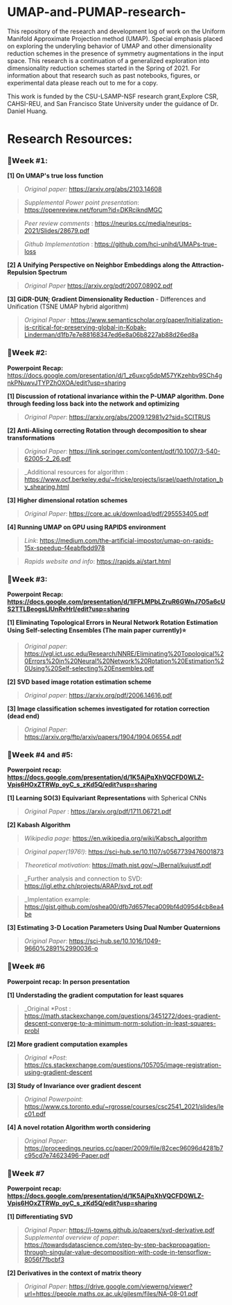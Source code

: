 # UMAP-and-PUMAP-research-

This repository of the research and development log of work on the Uniform Manifold Approximate Projection method (UMAP). Special emphasis placed on exploring the underyling 
behavior of UMAP and other dimensionality reduction schemes in the presence of symmetry augmentations in the input space. This research is a continuation of a generalized exploration into dimensionality reduction schemes started in the Spring of 2021. For information about that research such as past notebooks, figures, or experimental data please reach out to me for a copy. 

This work is funded by the CSU-LSAMP-NSF research grant,Explore CSR, CAHSI-REU, and San Francisco State University under the guidance of Dr. Daniel Huang.

# Research Resources: 

### 🔵𝗪𝗲𝗲𝗸 #𝟭: 

**[1] On UMAP's true loss function**

 > _Original paper:_                        https://arxiv.org/abs/2103.14608

 > _Supplemental Power point presentation_: https://openreview.net/forum?id=DKRcikndMGC

 > _Peer review comments_ :                 https://neurips.cc/media/neurips-2021/Slides/28679.pdf
 
 > _Github Implementation_ :                https://github.com/hci-unihd/UMAPs-true-loss

**[2] A Unifying Perspective on Neighbor Embeddings along the Attraction-Repulsion Spectrum**

 > _Original Paper_                         https://arxiv.org/pdf/2007.08902.pdf

**[3] GiDR-DUN; Gradient Dimensionality Reduction** - Differences and Unification (TSNE UMAP hybrid algorithm)

 > _Original Paper_ :                       https://www.semanticscholar.org/paper/Initialization-is-critical-for-preserving-global-in-Kobak-Linderman/d1fb7e7e88168347ed6e8a06b8227ab88d26ed8a

### 🔵𝗪𝗲𝗲𝗸 #2: 

**Powerpoint Recap:** https://docs.google.com/presentation/d/1_z6uxcg5dpM57YKzehbv9SCh4gnkPNuwvJTYPZhOXOA/edit?usp=sharing

**[1] Discussion of rotational invariance within the P-UMAP algorithm. Done through feeding loss back into the network and optimizing**

> _Original Paper_:                         https://arxiv.org/abs/2009.12981v2?sid=SCITRUS

**[2] Anti-Alising correcting Rotation through decomposition to shear transformations**

> _Original Paper_:                         https://link.springer.com/content/pdf/10.1007/3-540-62005-2_26.pdf

> _Additional resources for algorithm :     https://www.ocf.berkeley.edu/~fricke/projects/israel/paeth/rotation_by_shearing.html

**[3] Higher dimensional rotation schemes**

> _Original Paper_:                         https://core.ac.uk/download/pdf/295553405.pdf

**[4] Running UMAP on GPU using RAPIDS environment**

> _Link_:                                   https://medium.com/the-artificial-impostor/umap-on-rapids-15x-speedup-f4eabfbdd978

> _Rapids website and info_:                https://rapids.ai/start.html

### 🔵𝗪𝗲𝗲𝗸 #3:

**Powerpoint Recap: https://docs.google.com/presentation/d/1lFPLMPbLZruR6GWnJ7O5a6cUS2TTLBeogsLlUnRvHrI/edit?usp=sharing**

**[1] Eliminating Topological Errors in Neural Network Rotation Estimation
Using Self-selecting Ensembles (The main paper currently)⭐**

> _Original paper_:                   https://vgl.ict.usc.edu/Research/NNRE/Eliminating%20Topological%20Errors%20in%20Neural%20Network%20Rotation%20Estimation%20Using%20Self-selecting%20Ensembles.pdf

**[2] SVD based image rotation estimation scheme**

> _Original paper_:                         https://arxiv.org/pdf/2006.14616.pdf

**[3] Image classification schemes investigated for rotation correction (dead end)**

> _Original Paper_:                         https://arxiv.org/ftp/arxiv/papers/1904/1904.06554.pdf

### 🔵𝗪𝗲𝗲𝗸 #4 and #5:

**Powerpoint recap: https://docs.google.com/presentation/d/1K5AjPqXhVQCFD0WLZ-Vpis6HOxZTRWp_oyC_s_zKd5Q/edit?usp=sharing**

**[1] Learning SO(3) Equivariant Representations**
with Spherical CNNs

> _Original Paper_ :                        https://arxiv.org/pdf/1711.06721.pdf

**[2] Kabash Algorithm**

> _Wikipedia page_:                         https://en.wikipedia.org/wiki/Kabsch_algorithm

> _Original paper(1976!)_:                         https://sci-hub.se/10.1107/s0567739476001873

> _Theoretical motivation_:                 https://math.nist.gov/~JBernal/kujustf.pdf

> _Further analysis and connection to SVD:  https://igl.ethz.ch/projects/ARAP/svd_rot.pdf

> _Implentation example:                    https://gist.github.com/oshea00/dfb7d657feca009bf4d095d4cb8ea4be

**[3] Estimating 3-D Location Parameters Using Dual Number Quaternions** 

> _Original Paper_:                        https://sci-hub.se/10.1016/1049-9660%2891%2990036-o

### 🔵𝗪𝗲𝗲𝗸 #6

**Powerpoint recap: In person presentation**

**[1] Understading the gradient computation for least squares** 

> _Original *Post :                        https://math.stackexchange.com/questions/3451272/does-gradient-descent-converge-to-a-minimum-norm-solution-in-least-squares-probl

**[2] More gradient computation examples**
> _Original *Post_:                        https://cs.stackexchange.com/questions/105705/image-registration-using-gradient-descent

**[3] Study of Invariance over gradient descent** 

> _Original Powerpoint_:                   https://www.cs.toronto.edu/~rgrosse/courses/csc2541_2021/slides/lec01.pdf

**[4] A novel rotation Algorithm worth considering** 

> _Original Paper_:                        https://proceedings.neurips.cc/paper/2009/file/82cec96096d4281b7c95cd7e74623496-Paper.pdf

### 🔵𝗪𝗲𝗲𝗸 #7

**Powerpoint recap: https://docs.google.com/presentation/d/1K5AjPqXhVQCFD0WLZ-Vpis6HOxZTRWp_oyC_s_zKd5Q/edit?usp=sharing**

**[1] Differentiating SVD**


> _Original Paper_:                        https://j-towns.github.io/papers/svd-derivative.pdf
> _Supplemental overview of paper_:        https://towardsdatascience.com/step-by-step-backpropagation-through-singular-value-decomposition-with-code-in-tensorflow-8056f7fbcbf3
> 
**[2] Derivatives in the context of matrix theory**
> _Original Paper_:                        https://drive.google.com/viewerng/viewer?url=https://people.maths.ox.ac.uk/gilesm/files/NA-08-01.pdf
